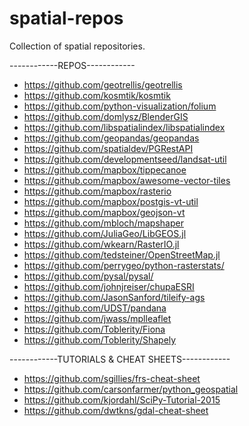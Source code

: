 # spatial-repos
Collection of spatial repositories.

------------REPOS------------
* https://github.com/geotrellis/geotrellis
* https://github.com/kosmtik/kosmtik
* https://github.com/python-visualization/folium
* https://github.com/domlysz/BlenderGIS
* https://github.com/libspatialindex/libspatialindex
* https://github.com/geopandas/geopandas
* https://github.com/spatialdev/PGRestAPI
* https://github.com/developmentseed/landsat-util
* https://github.com/mapbox/tippecanoe
* https://github.com/mapbox/awesome-vector-tiles
* https://github.com/mapbox/rasterio
* https://github.com/mapbox/postgis-vt-util
* https://github.com/mapbox/geojson-vt
* https://github.com/mbloch/mapshaper
* https://github.com/JuliaGeo/LibGEOS.jl
* https://github.com/wkearn/RasterIO.jl
* https://github.com/tedsteiner/OpenStreetMap.jl
* https://github.com/perrygeo/python-rasterstats/
* https://github.com/pysal/pysal/
* https://github.com/johnjreiser/chupaESRI
* https://github.com/JasonSanford/tileify-ags
* https://github.com/UDST/pandana
* https://github.com/jwass/mplleaflet
* https://github.com/Toblerity/Fiona
* https://github.com/Toblerity/Shapely

------------TUTORIALS & CHEAT SHEETS------------
* https://github.com/sgillies/frs-cheat-sheet
* https://github.com/carsonfarmer/python_geospatial
* https://github.com/kjordahl/SciPy-Tutorial-2015
* https://github.com/dwtkns/gdal-cheat-sheet
